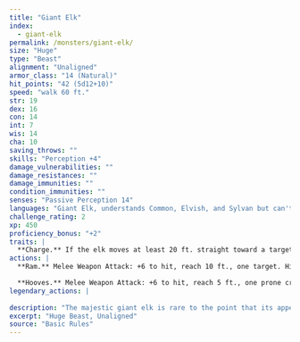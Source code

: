 ```yaml
---
title: "Giant Elk"
index:
  - giant-elk
permalink: /monsters/giant-elk/
size: "Huge"
type: "Beast"
alignment: "Unaligned"
armor_class: "14 (Natural)"
hit_points: "42 (5d12+10)"
speed: "walk 60 ft."
str: 19
dex: 16
con: 14
int: 7
wis: 14
cha: 10
saving_throws: ""
skills: "Perception +4"
damage_vulnerabilities: ""
damage_resistances: ""
damage_immunities: ""
condition_immunities: ""
senses: "Passive Perception 14"
languages: "Giant Elk, understands Common, Elvish, and Sylvan but can't speak"
challenge_rating: 2
xp: 450
proficiency_bonus: "+2"
traits: |
  **Charge.** If the elk moves at least 20 ft. straight toward a target and then hits it with a ram attack on the same turn, the target takes an extra 7 (2d6) damage. If the target is a creature, it must succeed on a DC 14 Strength saving throw or be knocked prone.
actions: |
  **Ram.** Melee Weapon Attack: +6 to hit, reach 10 ft., one target. Hit: 11 (2d6 + 4) bludgeoning damage.

  **Hooves.** Melee Weapon Attack: +6 to hit, reach 5 ft., one prone creature. Hit: 22 (4d8 + 4) bludgeoning damage.  
legendary_actions: |
  
description: "The majestic giant elk is rare to the point that its appearance is often taken as a foreshadowing of an important event, such as the birth of a king. Legends tell of gods that take the form of giant elk when visiting the Material Plane. Many cultures therefore believe that to hunt these creatures is to invite divine wrath."
excerpt: "Huge Beast, Unaligned"
source: "Basic Rules"
---
```

